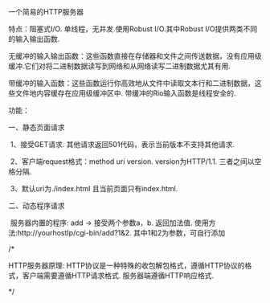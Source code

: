 一个简易的HTTP服务器

特点：阻塞式I/O. 单线程，无并发.使用Robust I/O.其中Robust I/O提供两类不同的输入输出函数.

无缓冲的输入输出函数：这些函数直接在存储器和文件之间传送数据，没有应用级缓冲.它们对将二进制数据读写到网络和从网络读写二进制数据尤其有用.

带缓冲的输入函数：这些函数运行你高效地从文件中读取文本行和二进制数据，这些文件地内容缓存在应用级缓冲区中. 带缓冲的Rio输入函数是线程安全的.

功能：

一、静态页面请求

​		1、接受GET请求. 其他请求返回501代码，表示当前版本不支持其他请求.

​		2、客户端request格式：method	uri	version. version为HTTP/1.1. 三者之间以空格分隔.

​		3、默认uri为./index.html 且当前页面只有index.html.

二、动态程序请求

​		服务器内置的程序: add -> 接受两个参数a，b. 返回加法值.
       使用方法:http://yourhostIp/cgi-bin/add?1&2. 其中1和2为参数，可自行添加

/*

HTTP服务器原理: HTTP协议是一种特殊的收包解包格式，遵循HTTP协议的格式，客户端需要遵循HTTP请求格式. 服务器端遵循HTTP响应格式.

*/

